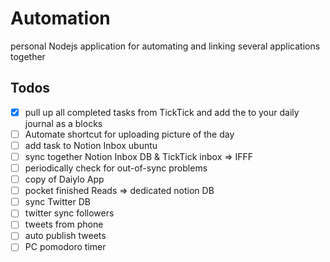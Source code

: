 # Automation

personal Nodejs application for automating and linking several applications together

## Todos

- [x]  pull up all completed tasks from TickTick and add the to your daily journal as a blocks
- [ ]  Automate shortcut for uploading picture of the day
- [ ]  add task to Notion Inbox ubuntu
- [ ]  sync together Notion Inbox DB & TickTick inbox ⇒ IFFF
  - [ ]  periodically check for out-of-sync problems
- [ ]  copy of Daiylo App
- [ ]  pocket finished Reads ⇒ dedicated notion DB
- [ ]  sync Twitter DB
  - [ ]  twitter sync followers
  - [ ]  tweets from phone
  - [ ]  auto publish tweets
- [ ]  PC pomodoro timer
